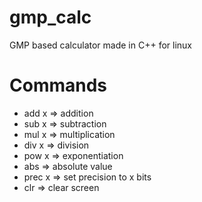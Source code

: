 # gmp_calc
GMP based calculator made in C++ for linux

# Commands
- add x  => addition
- sub x  => subtraction
- mul x  => multiplication
- div x  => division
- pow x  => exponentiation
-   abs  => absolute value
- prec x => set precision to x bits
-    clr => clear screen
